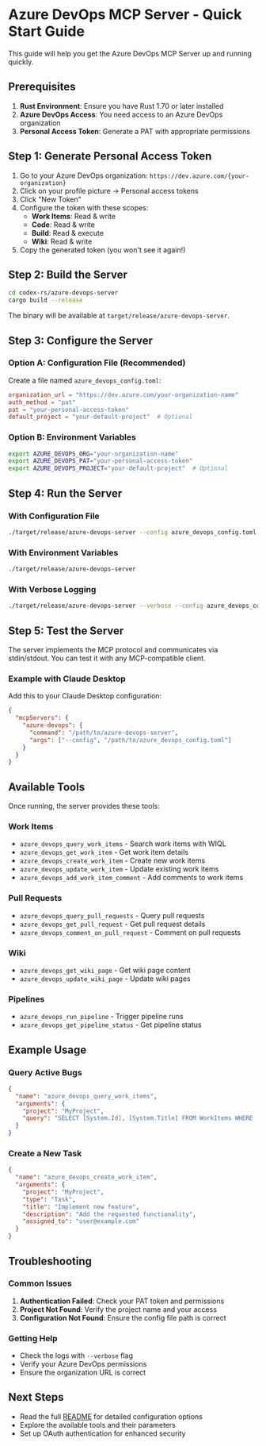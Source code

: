 # Azure DevOps MCP Server - Quick Start Guide

This guide will help you get the Azure DevOps MCP Server up and running quickly.

## Prerequisites

1. **Rust Environment**: Ensure you have Rust 1.70 or later installed
2. **Azure DevOps Access**: You need access to an Azure DevOps organization
3. **Personal Access Token**: Generate a PAT with appropriate permissions

## Step 1: Generate Personal Access Token

1. Go to your Azure DevOps organization: `https://dev.azure.com/{your-organization}`
2. Click on your profile picture → Personal access tokens
3. Click "New Token"
4. Configure the token with these scopes:
   - **Work Items**: Read & write
   - **Code**: Read & write  
   - **Build**: Read & execute
   - **Wiki**: Read & write
5. Copy the generated token (you won't see it again!)

## Step 2: Build the Server

```bash
cd codex-rs/azure-devops-server
cargo build --release
```

The binary will be available at `target/release/azure-devops-server`.

## Step 3: Configure the Server

### Option A: Configuration File (Recommended)

Create a file named `azure_devops_config.toml`:

```toml
organization_url = "https://dev.azure.com/your-organization-name"
auth_method = "pat"
pat = "your-personal-access-token"
default_project = "your-default-project"  # Optional
```

### Option B: Environment Variables

```bash
export AZURE_DEVOPS_ORG="your-organization-name"
export AZURE_DEVOPS_PAT="your-personal-access-token"
export AZURE_DEVOPS_PROJECT="your-default-project"  # Optional
```

## Step 4: Run the Server

### With Configuration File
```bash
./target/release/azure-devops-server --config azure_devops_config.toml
```

### With Environment Variables
```bash
./target/release/azure-devops-server
```

### With Verbose Logging
```bash
./target/release/azure-devops-server --verbose --config azure_devops_config.toml
```

## Step 5: Test the Server

The server implements the MCP protocol and communicates via stdin/stdout. You can test it with any MCP-compatible client.

### Example with Claude Desktop

Add this to your Claude Desktop configuration:

```json
{
  "mcpServers": {
    "azure-devops": {
      "command": "/path/to/azure-devops-server",
      "args": ["--config", "/path/to/azure_devops_config.toml"]
    }
  }
}
```

## Available Tools

Once running, the server provides these tools:

### Work Items
- `azure_devops_query_work_items` - Search work items with WIQL
- `azure_devops_get_work_item` - Get work item details
- `azure_devops_create_work_item` - Create new work items
- `azure_devops_update_work_item` - Update existing work items
- `azure_devops_add_work_item_comment` - Add comments to work items

### Pull Requests
- `azure_devops_query_pull_requests` - Query pull requests
- `azure_devops_get_pull_request` - Get pull request details
- `azure_devops_comment_on_pull_request` - Comment on pull requests

### Wiki
- `azure_devops_get_wiki_page` - Get wiki page content
- `azure_devops_update_wiki_page` - Update wiki pages

### Pipelines
- `azure_devops_run_pipeline` - Trigger pipeline runs
- `azure_devops_get_pipeline_status` - Get pipeline status

## Example Usage

### Query Active Bugs
```json
{
  "name": "azure_devops_query_work_items",
  "arguments": {
    "project": "MyProject",
    "query": "SELECT [System.Id], [System.Title] FROM WorkItems WHERE [System.WorkItemType] = 'Bug' AND [System.State] = 'Active'"
  }
}
```

### Create a New Task
```json
{
  "name": "azure_devops_create_work_item",
  "arguments": {
    "project": "MyProject",
    "type": "Task",
    "title": "Implement new feature",
    "description": "Add the requested functionality",
    "assigned_to": "user@example.com"
  }
}
```

## Troubleshooting

### Common Issues

1. **Authentication Failed**: Check your PAT token and permissions
2. **Project Not Found**: Verify the project name and your access
3. **Configuration Not Found**: Ensure the config file path is correct

### Getting Help

- Check the logs with `--verbose` flag
- Verify your Azure DevOps permissions
- Ensure the organization URL is correct

## Next Steps

- Read the full [README](../README.md) for detailed configuration options
- Explore the available tools and their parameters
- Set up OAuth authentication for enhanced security
